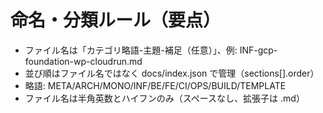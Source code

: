 # 命名・分類ルール（要点）

- ファイル名は「カテゴリ略語-主題-補足（任意）」、例: INF-gcp-foundation-wp-cloudrun.md
- 並び順はファイル名ではなく docs/index.json で管理（sections[].order）
- 略語: META/ARCH/MONO/INF/BE/FE/CI/OPS/BUILD/TEMPLATE
- ファイル名は半角英数とハイフンのみ（スペースなし、拡張子は .md）

